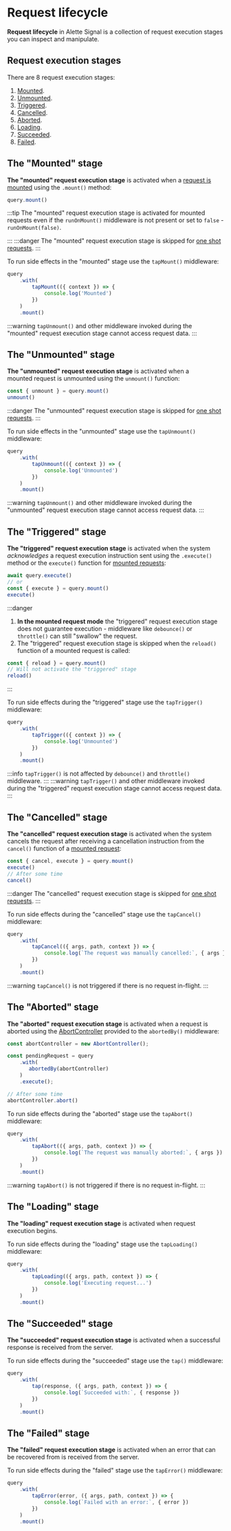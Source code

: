 # Request lifecycle
**Request lifecycle** in Alette Signal is a collection of request execution stages you 
can inspect and manipulate. 

## Request execution stages
There are 8 request execution stages:
1. [Mounted](#mounted-request-execution-stage).
2. [Unmounted](#the-unmounted-stage).
3. [Triggered](#the-triggered-stage).
4. [Cancelled](#the-cancelled-stage).
5. [Aborted](#the-aborted-stage).
6. [Loading](#the-loading-stage).
7. [Succeeded](#the-succeeded-stage).
8. [Failed](#the-failed-stage).

## The "Mounted" stage
**The "mounted" request execution stage** is activated
when a [request is mounted](../getting-started/request-modes#mounted-request-mode) 
using the `.mount()` method:
```ts
query.mount()
```
:::tip
The "mounted" request execution stage is activated for
mounted requests even if the `runOnMount()` middleware is not present or 
set to `false` - `runOnMount(false)`.

:::
:::danger
The "mounted" request execution stage is skipped for
[one shot requests](../getting-started/request-modes.md#one-shot-request-mode).
:::

To run side effects in the "mounted" stage use the `tapMount()`
middleware:
```ts
query
    .with(
        tapMount(({ context }) => {
            console.log('Mounted')
        })
    )
    .mount()
```

:::warning
`tapUnmount()` and other middleware invoked during the "mounted" request execution stage 
cannot access request data.
:::

## The "Unmounted" stage
**The "unmounted" request execution stage** is activated when a  
mounted request is unmounted using the `unmount()` function:
```ts
const { unmount } = query.mount()
unmount()
```

:::danger
The "unmounted" request execution stage is skipped for
[one shot requests](../getting-started/request-modes.md#one-shot-request-mode).
:::

To run side effects in the "unmounted" stage use the `tapUnmount()`
middleware:
```ts
query
    .with(
        tapUnmount(({ context }) => {
            console.log('Unmounted')
        })
    )
    .mount()
```

:::warning
`tapUnmount()` and other middleware invoked during the "unmounted" request execution stage
cannot access request data.
:::

## The "Triggered" stage
**The "triggered" request execution stage** is activated when the system
_acknowledges_ a request execution instruction sent using the `.execute()` method or the `execute()` function
for [mounted requests](../getting-started/request-modes#mounted-request-mode):
```ts
await query.execute()
// or
const { execute } = query.mount()
execute()
```

:::danger
1. **In the mounted request mode** the "triggered" request execution stage does not guarantee execution -
middleware like `debounce()` or `throttle()` can still "swallow" the request.
2. The "triggered" request execution stage is skipped when the `reload()`
   function of a mounted request is called:
```ts
const { reload } = query.mount()
// Will not activate the "triggered" stage
reload()
```
:::

To run side effects during the "triggered" stage use the `tapTrigger()`
middleware:
```ts
query
    .with(
        tapTrigger(({ context }) => {
            console.log('Unmounted')
        })
    )
    .mount()
```

:::info
`tapTrigger()` is not affected by `debounce()` and `throttle()` middleware.
:::
:::warning
`tapTrigger()` and other middleware invoked during the "triggered" request execution stage
cannot access request data.
:::

## The "Cancelled" stage
**The "cancelled" request execution stage** is activated when the system
cancels the request after receiving a cancellation instruction
from the `cancel()` function of a [mounted request](../getting-started/request-modes#mounted-request-mode):
```ts
const { cancel, execute } = query.mount()
execute()
// After some time
cancel()
```

:::danger
The "cancelled" request execution stage is skipped for
[one shot requests](../getting-started/request-modes.md#one-shot-request-mode).
:::

To run side effects during the "cancelled" stage use the `tapCancel()`
middleware:
```ts
query
    .with(
        tapCancel(({ args, path, context }) => {
            console.log(`The request was manually cancelled:`, { args })
        })
    )
    .mount()
```
:::warning
`tapCancel()` is not triggered if there is no request in-flight.
:::

## The "Aborted" stage
**The "aborted" request execution stage** is activated when a request
is aborted using the 
[AbortController](https://developer.mozilla.org/en-US/docs/Web/API/AbortController)
provided to the `abortedBy()` middleware:
```ts
const abortController = new AbortController();

const pendingRequest = query
    .with(
       abortedBy(abortController)
    )    
    .execute();

// After some time
abortController.abort()
```

To run side effects during the "aborted" stage use the `tapAbort()`
middleware:
```ts
query
    .with(
        tapAbort(({ args, path, context }) => {
            console.log(`The request was manually aborted:`, { args })
        })
    )
    .mount()
```
:::warning
`tapAbort()` is not triggered if there is no request in-flight.
:::

## The "Loading" stage
**The "loading" request execution stage** is activated when
request execution begins.

To run side effects during the "loading" stage use the `tapLoading()`
middleware:
```ts
query
    .with(
        tapLoading(({ args, path, context }) => {
            console.log('Executing request...')
        })
    )
    .mount()
```

## The "Succeeded" stage
**The "succeeded" request execution stage** is activated when 
a successful response is received from the server.

To run side effects during the "succeeded" stage use the `tap()`
middleware:
```ts
query
    .with(
        tap(response, ({ args, path, context }) => {
            console.log(`Succeeded with:`, { response })
        })
    )
    .mount()
```

## The "Failed" stage
**The "failed" request execution stage** is activated when an error that can be recovered
from is received from the server.

To run side effects during the "failed" stage use the `tapError()`
middleware:
```ts
query
    .with(
        tapError(error, ({ args, path, context }) => {
            console.log(`Failed with an error:`, { error })
        })
    )
    .mount()
```
